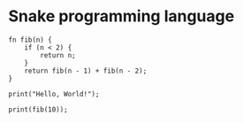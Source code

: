 # Snake programming language

```
fn fib(n) {
    if (n < 2) {
        return n;
    }
    return fib(n - 1) + fib(n - 2);
}

print("Hello, World!");

print(fib(10));
```
